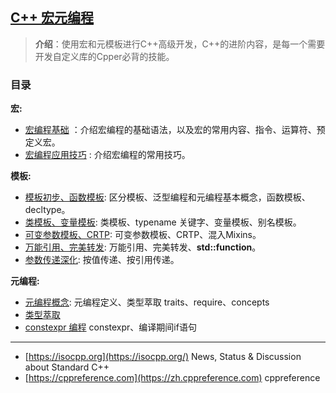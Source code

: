 ## [C++ 宏元编程](#)
> **介绍**：使用宏和元模板进行C++高级开发，C++的进阶内容，是每一个需要开发自定义库的Cpper必背的技能。


### 目录
**宏:**
- [宏编程基础](docs/contents/macro/cxx_macro_syntax.md) ：介绍宏编程的基础语法，以及宏的常用内容、指令、运算符、预定义宏。
- [宏编程应用技巧](docs/contents/macro/cxx_macro_usage.md) : 介绍宏编程的常用技巧。

**模板:**
- [模板初步、函数模板](docs/contents/template/cxx_template_conception.md): 区分模板、泛型编程和元编程基本概念，函数模板、decltype。
- [类模板、变量模板](docs/contents/template/cxx_template_class.md): 类模板、typename 关键字、变量模板、别名模板。
- [可变参数模板、CRTP](docs/contents/template/cxx_template_para_crtp.md): 可变参数模板、CRTP、混入Mixins。
- [万能引用、完美转发](docs/contents/template/cxx_citation_forward_universal.md): 万能引用、完美转发、**std::function**。
- [参数传递深化](docs/contents/template/cxx_template_stardard_transmit.md): 按值传递、按引用传递。

**元编程:**
- [元编程概念](docs/contents/meta/cxx_meta_conception.md): 元编程定义、类型萃取 traits、require、concepts
- [类型萃取](docs/contents/meta/cxx_meta_traits.md)
- [constexpr 编程](docs/contents/meta/cxx_meta_constexpr.md) constexpr、编译期间if语句

---
- [https://isocpp.org](https://isocpp.org/) News, Status & Discussion about Standard C++
- [https://cppreference.com](https://zh.cppreference.com) cppreference